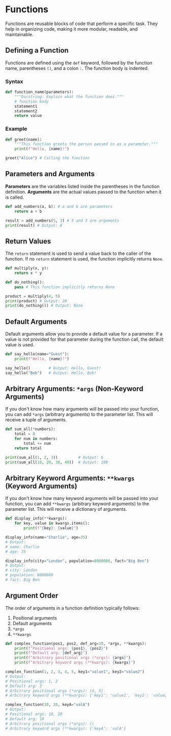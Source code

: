 # Functions

Functions are reusable blocks of code that perform a specific task. They help in organizing code, making it more modular, readable, and maintainable.

## Defining a Function

Functions are defined using the `def` keyword, followed by the function name, parentheses `()`, and a colon `:`. The function body is indented.

### Syntax

```python
def function_name(parameters):
    """Docstring: Explain what the function does."""
    # function body
    statement1
    statement2
    return value
```

### Example

```python
def greet(name):
    """This function greets the person passed in as a parameter."""
    print(f"Hello, {name}!")

greet("Alice") # Calling the function
```

## Parameters and Arguments

**Parameters** are the variables listed inside the parentheses in the function definition. **Arguments** are the actual values passed to the function when it is called.

```python
def add_numbers(a, b): # a and b are parameters
    return a + b

result = add_numbers(5, 3) # 5 and 3 are arguments
print(result) # Output: 8
```

## Return Values

The `return` statement is used to send a value back to the caller of the function. If no `return` statement is used, the function implicitly returns `None`.

```python
def multiply(x, y):
    return x * y

def do_nothing():
    pass # This function implicitly returns None

product = multiply(4, 5)
print(product) # Output: 20
print(do_nothing()) # Output: None
```

## Default Arguments

Default arguments allow you to provide a default value for a parameter. If a value is not provided for that parameter during the function call, the default value is used.

```python
def say_hello(name="Guest"):
    print(f"Hello, {name}!")

say_hello()        # Output: Hello, Guest!
say_hello("Bob")   # Output: Hello, Bob!
```

## Arbitrary Arguments: `*args` (Non-Keyword Arguments)

If you don't know how many arguments will be passed into your function, you can add `*args` (arbitrary arguments) to the parameter list. This will receive a tuple of arguments.

```python
def sum_all(*numbers):
    total = 0
    for num in numbers:
        total += num
    return total

print(sum_all(1, 2, 3))         # Output: 6
print(sum_all(10, 20, 30, 40))  # Output: 100
```

## Arbitrary Keyword Arguments: `**kwargs` (Keyword Arguments)

If you don't know how many keyword arguments will be passed into your function, you can add `**kwargs` (arbitrary keyword arguments) to the parameter list. This will receive a dictionary of arguments.

```python
def display_info(**kwargs):
    for key, value in kwargs.items():
        print(f"{key}: {value}")

display_info(name="Charlie", age=35)
# Output:
# name: Charlie
# age: 35

display_info(city="London", population=8000000, fact="Big Ben")
# Output:
# city: London
# population: 8000000
# fact: Big Ben
```

## Argument Order

The order of arguments in a function definition typically follows:
1.  Positional arguments
2.  Default arguments
3.  `*args`
4.  `**kwargs`

```python
def complex_function(pos1, pos2, def_arg=10, *args, **kwargs):
    print(f"Positional args: {pos1}, {pos2}")
    print(f"Default arg: {def_arg}")
    print(f"Arbitrary positional args (*args): {args}")
    print(f"Arbitrary keyword args (**kwargs): {kwargs}")

complex_function(1, 2, 3, 4, 5, key1="value1", key2="value2")
# Output:
# Positional args: 1, 2
# Default arg: 3
# Arbitrary positional args (*args): (4, 5)
# Arbitrary keyword args (**kwargs): {'key1': 'value1', 'key2': 'value2'}

complex_function(10, 20, keyA="valA")
# Output:
# Positional args: 10, 20
# Default arg: 10
# Arbitrary positional args (*args): ()
# Arbitrary keyword args (**kwargs): {'keyA': 'valA'}
```
